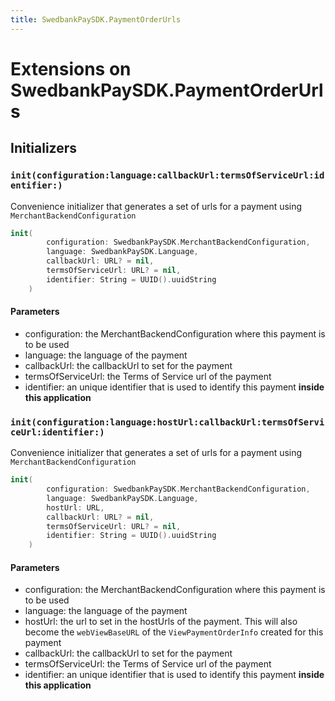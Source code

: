 ```yaml
---
title: SwedbankPaySDK.PaymentOrderUrls
---
```

# Extensions on SwedbankPaySDK.PaymentOrderUrls

## Initializers

### `init(configuration:language:callbackUrl:termsOfServiceUrl:identifier:)`

Convenience initializer that generates a set of urls
for a payment using `MerchantBackendConfiguration`

``` swift
init(
        configuration: SwedbankPaySDK.MerchantBackendConfiguration,
        language: SwedbankPaySDK.Language,
        callbackUrl: URL? = nil,
        termsOfServiceUrl: URL? = nil,
        identifier: String = UUID().uuidString
    ) 
```

#### Parameters

  - configuration: the MerchantBackendConfiguration where this payment is to be used
  - language: the language of the payment
  - callbackUrl: the callbackUrl to set for the payment
  - termsOfServiceUrl: the Terms of Service url of the payment
  - identifier: an unique identifier that is used to identify this payment **inside this application**

### `init(configuration:language:hostUrl:callbackUrl:termsOfServiceUrl:identifier:)`

Convenience initializer that generates a set of urls
for a payment using `MerchantBackendConfiguration`

``` swift
init(
        configuration: SwedbankPaySDK.MerchantBackendConfiguration,
        language: SwedbankPaySDK.Language,
        hostUrl: URL,
        callbackUrl: URL? = nil,
        termsOfServiceUrl: URL? = nil,
        identifier: String = UUID().uuidString
    ) 
```

#### Parameters

  - configuration: the MerchantBackendConfiguration where this payment is to be used
  - language: the language of the payment
  - hostUrl: the url to set in the hostUrls of the payment. This will also become the `webViewBaseURL` of the `ViewPaymentOrderInfo` created for this payment
  - callbackUrl: the callbackUrl to set for the payment
  - termsOfServiceUrl: the Terms of Service url of the payment
  - identifier: an unique identifier that is used to identify this payment **inside this application**
